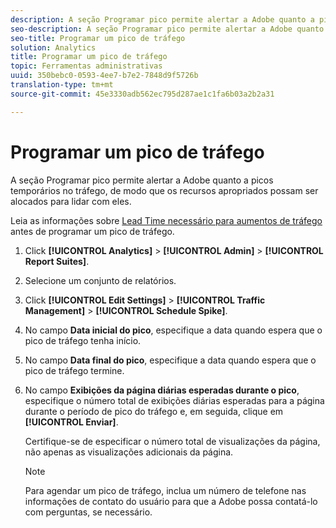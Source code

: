 ```yaml
---
description: A seção Programar pico permite alertar a Adobe quanto a picos temporários no tráfego, de modo que os recursos apropriados possam ser alocados para lidar com eles.
seo-description: A seção Programar pico permite alertar a Adobe quanto a picos temporários no tráfego, de modo que os recursos apropriados possam ser alocados para lidar com eles.
seo-title: Programar um pico de tráfego
solution: Analytics
title: Programar um pico de tráfego
topic: Ferramentas administrativas
uuid: 350bebc0-0593-4ee7-b7e2-7848d9f5726b
translation-type: tm+mt
source-git-commit: 45e3330adb562ec795d287ae1c1fa6b03a2b2a31

---
```



# Programar um pico de tráfego

A seção Programar pico permite alertar a Adobe quanto a picos temporários no tráfego, de modo que os recursos apropriados possam ser alocados para lidar com eles.

Leia as informações sobre [Lead Time necessário para aumentos de tráfego](/help/admin/c-traffic-management/traffic-lead-time.md) antes de programar um pico de tráfego.

1. Click **[!UICONTROL Analytics]** &gt; **[!UICONTROL Admin]** &gt; **[!UICONTROL Report Suites]**.
1. Selecione um conjunto de relatórios.
1. Click **[!UICONTROL Edit Settings]** &gt; **[!UICONTROL Traffic Management]** &gt; **[!UICONTROL Schedule Spike]**.
1. No campo **Data inicial do pico**, especifique a data quando espera que o pico de tráfego tenha início.
1. No campo **Data final do pico**, especifique a data quando espera que o pico de tráfego termine.
1. No campo **Exibições da página diárias esperadas durante o pico**, especifique o número total de exibições diárias esperadas para a página durante o período de pico do tráfego e, em seguida, clique em **[!UICONTROL Enviar]**.

   Certifique-se de especificar o número total de visualizações da página, não apenas as visualizações adicionais da página.

   >[!NOTE]
   >
   >Para agendar um pico de tráfego, inclua um número de telefone nas informações de contato do usuário para que a Adobe possa contatá-lo com perguntas, se necessário.

